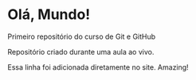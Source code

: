 # Olá, Mundo!
 Primeiro repositório do curso de Git e GitHub

 Repositório criado durante uma aula ao vivo.
 
 Essa linha foi adicionada diretamente no site. Amazing!
